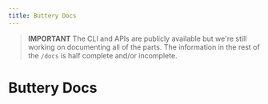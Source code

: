 ```yaml
---
title: Buttery Docs
---
```


> **IMPORTANT** The CLI and APIs are publicly available but we're still working on documenting all of the parts. The information in the rest of the `/docs` is half complete and/or incomplete.

# Buttery Docs
